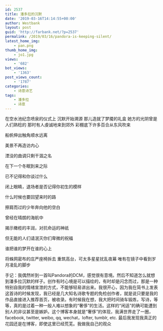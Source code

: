 ```yaml
---
id: 2537
title: 潘多拉的沉默
date: '2019-03-16T14:14:55+00:00'
author: Westbank
layout: post
guid: 'http://farbank.net/?p=2537'
permalink: /2019/03/16/pandora-is-keeping-silent/
latest_home_img:
    - pan.png
thumb_home_img:
    - jo1.jpg
views:
    - '682'
bot_views:
    - '1363'
post_views_count:
    - '1787'
categories:
    - 诗意诗艺
tags:
    - 潘多拉
    - 诗意
---
```


在空水池纪念喷泉的仪式上
 沉默开始溯源
 那儿造就了梦魇的礼盒
 她方的光阴曾是人们熟稔的
 那时有人虔诚地来到郊外
 彩棚底下许多百合从东风吹来

船帆伸出触角顺水远离

美景不再造访内心

湮没的曲调只剩干涸之名

在下一个冬眠到来之际

已不记得和你谈过什么

闭上眼睛，退场者是否记得你初生的模样

什么时候也要回望来时的路

擦肩而过的少年奔向他的空白

曾经在晴朗的海航中

揭示橄榄的丰润，对抗命运的神祇

但无能的人们请泯灭你们卑微的祝福

谁把谁的梦开在谁的心上

将蛛网密布的庄严座椅拆去
 重筑高台，可太多星星扰乱夜幕
 唯有在镜子中看到岁月凌乱的脚步

手记：我偶然听到一首叫Pandora的DCM，感觉很有意境。然后不知道怎么就想到潘多拉沉默的样子。创作有时心境是可以描绘的，有时却是闪念而过，那是一种特别自我的情绪宣泄的方式，不能够轻易讲出来。我很开心，因为我在简书上发表这首诗的时候发现，我已经是几大知名诗歌专题的免检创作者，就是说只要是我的作品直接进入推荐首页，被收录。有时候我在想，我大把时间骑车锻炼，写诗，等等，真的是过着一种一般人难以想象的“奢侈”的生活。这样的“闲适”的确可能遭到别人的非议甚至是嫉妒。这个博客本身就是“奢侈”的体现，我满世界走了一圈，facebook, twitter, weibo, qq, wechat，lofter, tumblr, etc. 最后我发现我真正的花园还是在博客，即使这里已经荒芜。我做我自己的观众
